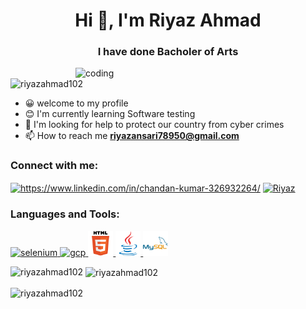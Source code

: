 
<h1 align="center">Hi 👋, I'm Riyaz Ahmad</h1>
<h3 align="center">I have done Bacholer of Arts</h3>
<img align="right" alt="coding" width="400" src="https://www.hugp.com/research/assets/img/gif/pc.gif">
<p align="left"> <img src="https://komarev.com/ghpvc/?username=riyazahmad102&label=Profile%20views&color=0e75b6&style=flat" alt="riyazahmad102" /> </p>

- 😀   welcome to my profile
- 😊   I'm currently learning Software testing 
- 🤝   I'm looking for help to protect our country from cyber crimes 
- 📫   How to reach me **riyazansari78950@gmail.com**
  

<h3 align="left">Connect with me:</h3>
<p align="left">
<a href="https://www.linkedin.com/in/riyaz-ahmad-145b71330/" target="blank"><img align="center" src="https://raw.githubusercontent.com/rahuldkjain/github-profile-readme-generator/master/src/images/icons/Social/linked-in-alt.svg" alt="https://www.linkedin.com/in/chandan-kumar-326932264/" height="30" width="40" /></a>
<a href="https://www.instagram.com/riyazahmad5069/" target="blank"><img align="center" src="https://raw.githubusercontent.com/rahuldkjain/github-profile-readme-generator/master/src/images/icons/Social/instagram.svg" alt="Riyaz" height="30" width="40" /></a>
</p>

<h3 align="left">Languages and Tools:</h3>
<p align="left">
  <a href="https://www.selenium.dev/" target="_blank" rel="noreferrer"> <img src="https://www.edureka.co/blog/wp-content/uploads/2019/09/javforselenium-1.png" alt="selenium" width="40" height="40"/> </a>
  <a href="https://cloud.google.com" target="_blank" rel="noreferrer"> <img src="https://www.vectorlogo.zone/logos/google_cloud/google_cloud-icon.svg" alt="gcp" width="40" height="40"/> </a> <a href="https://www.w3.org/html/" target="_blank" rel="noreferrer"> <img src="https://raw.githubusercontent.com/devicons/devicon/master/icons/html5/html5-original-wordmark.svg" alt="html5" width="40" height="40"/> </a>
  <a href="https://www.java.com" target="_blank" rel="noreferrer"> <img src="https://raw.githubusercontent.com/devicons/devicon/master/icons/java/java-original.svg" alt="java" width="40" height="40"/> </a><a href="https://www.mysql.com/" target="_blank" rel="noreferrer"> <img src="https://raw.githubusercontent.com/devicons/devicon/master/icons/mysql/mysql-original-wordmark.svg" alt="mysql" width="40" height="40"/> </a> 
  </p>

<p><img align="left" src="https://github-readme-stats.vercel.app/api/top-langs?username=riyazahmad102&show_icons=true&locale=en&layout=compact" alt="riyazahmad102" /></p>

<p>&nbsp;<img align="center" src="https://github-readme-stats.vercel.app/api?username=riyazahmad102&show_icons=true&locale=en" alt="riyazahmad102" /></p>

<p><img align="center" src="https://github-readme-streak-stats.herokuapp.com/?user=riyazahmad102&" alt="riyazahmad102" /></p>
